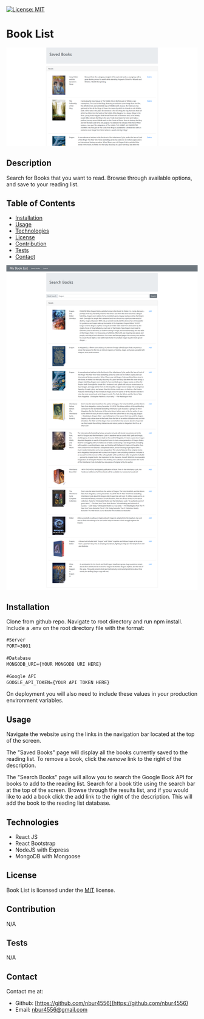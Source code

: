 [![License: MIT](https://img.shields.io/badge/License-MIT-yellow.svg)](https://opensource.org/licenses/MIT)

# Book List

<!-- [View Book List](https://thawing-refuge-28497.herokuapp.com/) -->

![Saved books screen with current reading list](./docs/saved-books-image.png)

## Description

Search for Books that you want to read. Browse through available options, and save to your reading list.

## Table of Contents

* [Installation](#Installation)
* [Usage](#Usage)
* [Technologies](#Technologies)
* [License](#License)
* [Contribution](#Contribution)
* [Tests](#Tests)
* [Contact](#Contact)

![Search results page with results for "Eragon"](./docs/search-results-image.png)

## Installation

Clone from github repo. Navigate to root directory and run npm install. Include a .env on the root directory file with the format:

    #Server
    PORT=3001

    #Database
    MONGODB_URI={YOUR MONGODB URI HERE}

    #Google API
    GOOGLE_API_TOKEN={YOUR API TOKEN HERE}

On deployment you will also need to include these values in your production environment variables.

## Usage

Navigate the website using the links in the navigation bar located at the top of the screen. 

The "Saved Books" page will display all the books currently saved to the reading list. To remove a book, click the _remove_ link to the right of the description.

The "Search Books" page will allow you to search the Google Book API for books to add to the reading list. Search for a book title using the search bar at the top of the screen. Browse through the results list, and if you would like to add a book click the add link to the right of the description. This will add the book to the reading list database.

## Technologies

* React JS
* React Bootstrap
* NodeJS with Express
* MongoDB with Mongoose

## License

Book List is licensed under the [MIT](https://opensource.org/licenses/MIT) license.

## Contribution

N/A

## Tests

N/A

## Contact

Contact me at:

* Github: [https://github.com/nbur4556](https://github.com/nbur4556)
* Email: nbur4556@gmail.com
